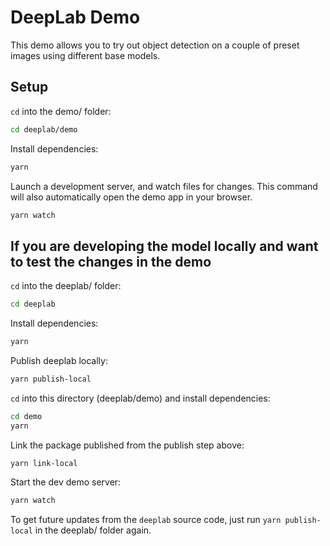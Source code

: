 # DeepLab Demo

This demo allows you to try out object detection on a couple of preset images using different base models.

## Setup

`cd` into the demo/ folder:

```sh
cd deeplab/demo
```

Install dependencies:

```sh
yarn
```

Launch a development server, and watch files for changes. This command will also automatically open
the demo app in your browser.

```sh
yarn watch
```

## If you are developing the model locally and want to test the changes in the demo

`cd` into the deeplab/ folder:

```sh
cd deeplab
```

Install dependencies:
```sh
yarn
```

Publish deeplab locally:
```sh
yarn publish-local
```

`cd` into this directory (deeplab/demo) and install dependencies:

```sh
cd demo
yarn
```

Link the package published from the publish step above:
```sh
yarn link-local
```

Start the dev demo server:
```sh
yarn watch
```

To get future updates from the `deeplab` source code, just run `yarn publish-local` in the deeplab/
folder again.
